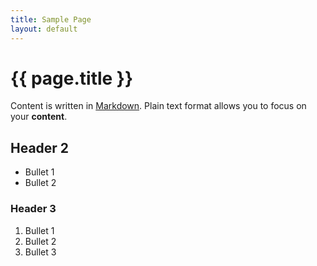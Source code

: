 ```yaml
---
title: Sample Page
layout: default
---
```


# {{ page.title }}

Content is written in [Markdown](https://learnxinyminutes.com/docs/markdown/). Plain text format allows you to focus on your __content__.

## Header 2
* Bullet 1
* Bullet 2

### Header 3
1. Bullet 1
2. Bullet 2
3. Bullet 3

<!--
You can use HTML elements in Markdown, such as the comment element, and they won't be affected by a markdown parser. However, if you create an HTML element in your markdown file, you cannot use markdown syntax within that element's contents.
-->
